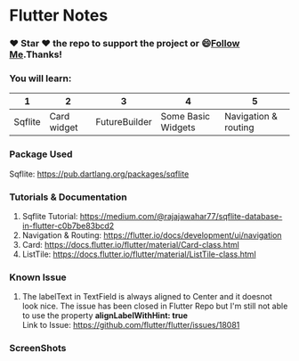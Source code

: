 # Flutter Notes

### :heart: Star :heart: the repo to support the project or :smile:[Follow Me](https://github.com/AyushBherwani1998).Thanks!

### You will learn: 
1 | 2 | 3 | 4 | 5
--- | --- | --- | --- | ---
Sqflite | Card widget | FutureBuilder | Some Basic Widgets | Navigation & routing

### Package Used

Sqflite: https://pub.dartlang.org/packages/sqflite <br>

### Tutorials & Documentation

1. Sqflite Tutorial: https://medium.com/@rajajawahar77/sqflite-database-in-flutter-c0b7be83bcd2 <br>
2. Navigation & Routing: https://flutter.io/docs/development/ui/navigation <br>
3. Card: https://docs.flutter.io/flutter/material/Card-class.html <br>
4. ListTile: https://docs.flutter.io/flutter/material/ListTile-class.html

### Known Issue

1. The labelText in TextField is always aligned to Center and it doesnot look nice. The issue has been closed in Flutter Repo but I'm still not able to use the property <strong>alignLabelWithHint: true</strong><br>
Link to Issue: https://github.com/flutter/flutter/issues/18081

### ScreenShots

